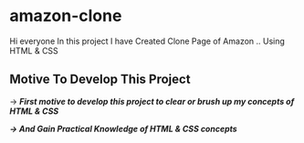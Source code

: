 # amazon-clone
Hi everyone In this project I have Created Clone Page of Amazon .. Using HTML & CSS

<h2> Motive To Develop This Project </h2>

-> <b><i>First motive to develop this project to clear or brush up my concepts of HTML & CSS <i><b>

-> <b><i> And Gain Practical Knowledge of HTML & CSS concepts  <i><b>
